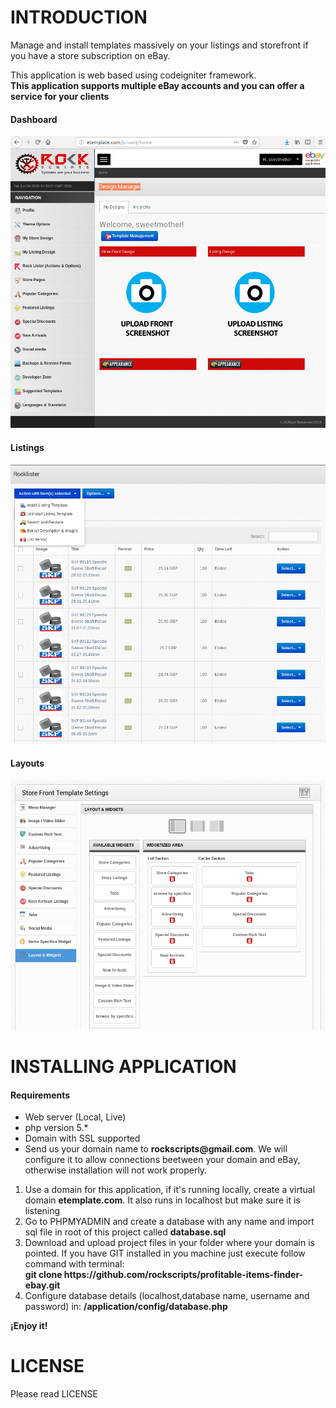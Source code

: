 <h1>INTRODUCTION</h1>
<p>Manage and install templates massively on your listings and storefront if you have a store subscription on eBay.</p>
<p>
    This application is web based using codeigniter framework.<br>
    <b>This application supports multiple eBay accounts and you can offer a service for your clients</b>
</p>
<p><h4>Dashboard</h4>
<img src='clients/files/screenshots/e1.png'>
</p>
<p>
<h4>Listings</h4>
<img src='clients/files/screenshots/e2.png'>
</p>
<p>
<h4>Layouts</h4>
<img src='clients/files/screenshots/e3.png'>
</p>
<h1>INSTALLING APPLICATION</h1>
<h4>Requirements</h4>
<ul>
<li>Web server (Local, Live)</li>
<li>php version 5.*</li>
<li>Domain with SSL supported</li>
<li>Send us your domain name to <b>rockscripts@gmail.com</b>. We will configure it to allow connections beetween your domain and eBay, otherwise installation will not work properly.</li>
</ul>
<p>
    <ol>
        <li>
        Use a domain for this application, if it's running locally, create a virtual domain <b>etemplate.com</b>. It also runs in localhost but make sure it is listening 
        </li>
        <li>
          Go to PHPMYADMIN and create a database with any name and import sql file in root of this project called <b>database.sql</b>
        </li>
        <li>
        Download and upload project files in your folder where your domain is pointed. If you have GIT installed in you machine just execute follow command with terminal: <br>
          <b>git clone https://github.com/rockscripts/profitable-items-finder-ebay.git</b>
        </li>
        <li>
          Configure database details (localhost,database name, username and password) in: <b>/application/config/database.php</b>
        </li>
    </ol>
</p>
<p>
<b>¡Enjoy it!</b>
</p>
<h1>LICENSE</h1>
<p>
 Please read LICENSE
</p>